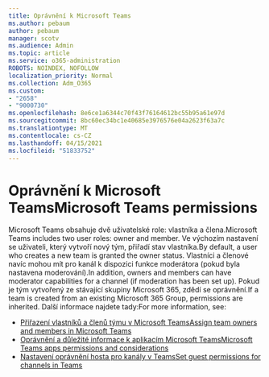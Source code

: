 ```yaml
---
title: Oprávnění k Microsoft Teams
ms.author: pebaum
author: pebaum
manager: scotv
ms.audience: Admin
ms.topic: article
ms.service: o365-administration
ROBOTS: NOINDEX, NOFOLLOW
localization_priority: Normal
ms.collection: Adm_O365
ms.custom:
- "2658"
- "9000730"
ms.openlocfilehash: 8e6ce1a6344c70f43f76164612bc55b95a61e97d
ms.sourcegitcommit: 8bc60ec34bc1e40685e3976576e04a2623f63a7c
ms.translationtype: MT
ms.contentlocale: cs-CZ
ms.lasthandoff: 04/15/2021
ms.locfileid: "51833752"
---
```

# <a name="microsoft-teams-permissions"></a><span data-ttu-id="27ad6-102">Oprávnění k Microsoft Teams</span><span class="sxs-lookup"><span data-stu-id="27ad6-102">Microsoft Teams permissions</span></span>

<span data-ttu-id="27ad6-103">Microsoft Teams obsahuje dvě uživatelské role: vlastníka a člena.</span><span class="sxs-lookup"><span data-stu-id="27ad6-103">Microsoft Teams includes two user roles: owner and member.</span></span> <span data-ttu-id="27ad6-104">Ve výchozím nastavení se uživateli, který vytvoří nový tým, přiřadí stav vlastníka.</span><span class="sxs-lookup"><span data-stu-id="27ad6-104">By default, a user who creates a new team is granted the owner status.</span></span> <span data-ttu-id="27ad6-105">Vlastníci a členové navíc mohou mít pro kanál k dispozici funkce moderátora (pokud byla nastavena moderování).</span><span class="sxs-lookup"><span data-stu-id="27ad6-105">In addition, owners and members can have moderator capabilities for a channel (if moderation has been set up).</span></span> <span data-ttu-id="27ad6-106">Pokud je tým vytvořený ze stávající skupiny Microsoft 365, zdědí se oprávnění.</span><span class="sxs-lookup"><span data-stu-id="27ad6-106">If a team is created from an existing Microsoft 365 Group, permissions are inherited.</span></span> <span data-ttu-id="27ad6-107">Další informace najdete tady:</span><span class="sxs-lookup"><span data-stu-id="27ad6-107">For more information, see:</span></span>

- [<span data-ttu-id="27ad6-108">Přiřazení vlastníků a členů týmu v Microsoft Teams</span><span class="sxs-lookup"><span data-stu-id="27ad6-108">Assign team owners and members in Microsoft Teams</span></span>](https://docs.microsoft.com/microsoftteams/assign-roles-permissions)
- [<span data-ttu-id="27ad6-109">Oprávnění a důležité informace k aplikacím Microsoft Teams</span><span class="sxs-lookup"><span data-stu-id="27ad6-109">Microsoft Teams apps permissions and considerations</span></span>](https://docs.microsoft.com/microsoftteams/app-permissions)
- [<span data-ttu-id="27ad6-110">Nastavení oprávnění hosta pro kanály v Teams</span><span class="sxs-lookup"><span data-stu-id="27ad6-110">Set guest permissions for channels in Teams</span></span>](https://support.office.com/article/4756c468-2746-4bfd-a582-736d55fcc169)
